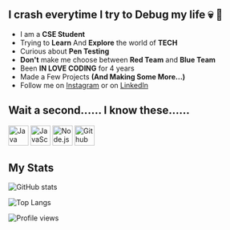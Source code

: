 ## I crash everytime I try to Debug my life 💀 🤡

* I am a **CSE Student**
* Trying to **Learn** And **Explore** the world of **TECH**
* Curious about **Pen Testing**
* **Don't** make me choose between **Red Team** and **Blue Team**
* Been **IN LOVE CODING** for 4 years
* Made a Few Projects **(And Making Some More...)**
* Follow me on [Instagram](https://www.instagram.com/_eshan.singh_/) or on [LinkedIn](https://www.linkedin.com/in/eshan-singh-1985981b7/)</br>

## Wait a second...... I know these......

<a href="#"><img width="40px" title="Java" src="https://github.com/Kevin-Aaaquil/Kevin-Aaaquil/blob/main/.github/Java.svg"/></a>
<a href="#"><img width="40px" title="JavaScript" src="https://github.com/Kevin-Aaaquil/Kevin-Aaaquil/blob/main/.github/JavaScript.svg"/></a>
<a href="#"><img width="40px" title="Node.js" src="https://github.com/Kevin-Aaaquil/Kevin-Aaaquil/blob/main/.github/Node-js.svg"/></a>
<a href="#"><img width="40px" title="Github" src="https://github.com/Kevin-Aaaquil/Kevin-Aaaquil/blob/main/.github/Gituhub.svg"/></a>

## My Stats


![GitHub stats](https://github-readme-stats.vercel.app/api?username=Kevin-Aaaquil&show_icons=true&theme=radical&count_private=true)</br>


![Top Langs](https://github-readme-stats.vercel.app/api/top-langs/?username=Kevin-Aaaquil&theme=radical&count_private=true)</br>


![Profile views](https://gpvc.arturio.dev/Kevin-Aaaquil)



